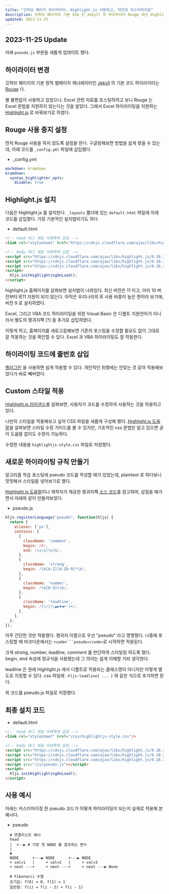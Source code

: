 ```yaml
---
title: "깃허브 페이지 하이라이터, Highlight.js 사용하고, 약간의 커스터마이징"
description: 깃허브 페이지의 기본 SSG 인 Jekyll 의 하이라이터 Rouge 대신 Highlight.js 사용 및 커스터마이징
updated: 2023-11-25
---
```


## 2023-11-25 Update

아래 `pseudo.js` 부분을 새롭게 업데이트 했다.

## 하이라이터 변경
 
깃허브 페이지의 기본 정적 웹페이지 제너레이터인 [Jekyll](https://pages.github.com/) 의 기본 코드 하이라이터는 [Rouge](http://rouge.jneen.net/) 다.

별 불편없이 사용하고 있었으나, Excel 관련 자료를 포스팅하려고 보니 Rouge 는 Excel 문법을 지원하지 않는다는 것을 알았다. 그래서 Excel 하이라이팅을 지원하는 [Highlight.js](https://highlightjs.org/) 로 바꿔보기로 하였다.

## Rouge 사용 중지 설정

먼저 Rouge 사용을 하지 않도록 설정을 한다. 구글링해보면 방법을 쉽게 찾을 수 있는데, 아래 코드를 `_config.yml` 파일에 삽입했다.

- _config.yml
```yaml
markdown: kramdown
kramdown:
  syntax_highlighter_opts:
    disable: true
```

## Highlight.js 설치

다음은 Highlight.js 를 설치한다. `_layouts` 폴더에 있는 `default.html` 파일에 아래 코드를 삽입했다. 가장 기본적인 설치법이기도 하다.

- default.html
```html
<!-- head 태그 제일 아래쪽에 삽입 -->
<link rel="stylesheet" href="https://cdnjs.cloudflare.com/ajax/libs/highlight.js/9.18.3/styles/github.min.css"/>

<!-- body 태그 제일 아래쪽에 삽입 -->
<script src="https://cdnjs.cloudflare.com/ajax/libs/highlight.js/9.18.3/highlight.min.js"></script>
<script src="https://cdnjs.cloudflare.com/ajax/libs/highlight.js/9.18.3/languages/excel.min.js"></script>
<script src="https://cdnjs.cloudflare.com/ajax/libs/highlight.js/9.18.3/languages/vbnet.min.js"></script>
<script>
  hljs.initHighlightingOnLoad();
</script>
```

highlight.js 홈페이지를 살펴보면 설치법이 나와있다. 최신 버전은 11 이고, 이미 10 버전부터 IE11 지원이 되지 않는다. 아직은 우리나라의 IE 사용 비중이 높은 편이라 보기에, 버전 9 로 설치하였다.

Excel, 그리고 VBA 코드 하이라이팅을 위한 Visual Basic 은 디폴트 지원언어가 아니라서 별도의 랭귀지팩 (?) 을 추가로 삽입하였다.

이렇게 하고, 홈페이지를 새로고침해보면 기존의 포스팅을 수정할 필요도 없이 그대로 잘 작동하는 것을 확인할 수 있다. Excel 과 VBA 하이라이팅도 잘 작동한다.

## 하이라이팅 코드에 줄번호 삽입

[플러그인](https://wcoder.github.io/highlightjs-line-numbers.js/) 을 사용하면 쉽게 적용할 수 있다. 개인적인 취향에는 안맞는 것 같아 적용해보았다가 바로 빼버렸다.

## Custom 스타일 적용

[Highlight.js 라이센스](https://github.com/highlightjs/highlight.js/blob/main/LICENSE)를 살펴보면, 사용자가 코드를 수정하여 사용하는 것을 허용하고 있다.

나만의 스타일을 적용해보고 싶어 CSS 파일을 새롭게 구성해 봤다. [Highlight.js 도움말](https://highlightjs.readthedocs.io/en/latest/theme-guide.html)을 살펴보면 스타일 수정 가이드를 볼 수 있지만, 기초적인 css 문법만 알고 있으면 굳이 도움말 없이도 수정이 가능하다.

수정한 내용을 `highlightjs-style.css` 파일로 저장했다.

## 새로운 하이라이팅 규칙 만들기

알고리즘 학습 포스팅에 pseudo 코드를 작성할 때가 있었는데, plaintext 로 하다보니 밋밋해서 스타일을 넣어보기로 했다.

[Highlight.js 도움말](https://highlightjs.readthedocs.io/en/latest/language-guide.html)이나 제작자가 제공한 랭귀지팩 [소스 코드](https://github.com/highlightjs/highlight.js/tree/9-18-stable/src/languages)를 참고하여, 삽질을 해가면서 아래와 같이 만들어보았다.

- pseudo.js
```javascript
hljs.registerLanguage("pseudo", function(hljs) {
  return {
    aliases: ['ps'],
    contains: [
      {
        className: 'comment',
        begin: /#/,
        end: /\s\s|\n|$/,
      },
      {
        className: 'strong',
        begin: /\b[A-Z][A-Z0-9]*\b/,
      },
      {
        className: 'number',
        begin: /\b[0-9]+\b/,
      },
      {
        className: 'leadline',
        begin: /[\/|\\▲▶▼◀+-]+/,
      },
    ],
  };
});
```

아주 간단한 것만 적용했다. 랭귀지 이름으로 우선 "pseudo" 라고 명명했다. 나중에 포스팅할 때 마크다운에서는 `<code>```pseudo</code>`로 시작하면 적용된다.

크게 strong, number, leadline, comment 를 판단하여 스타일링 하도록 했다. begin, end 속성에 정규식을 사용했는데 그 의미는 쉽게 이해할 거라 생각한다.

leadline 은 원래 Highlight.js 에서 디폴트로 적용되는 클래스명이 아니지만 이렇게 별도로 지정할 수 있다. css 파일에 `.hljs-leadline{ ... }` 와 같은 식으로 추가하면 된다.

위 코드를 pseudo.js 파일로 저장했다.

## 최종 설치 코드

- default.html
```html
<!-- head 태그 제일 아래쪽에 삽입 -->
<link rel="stylesheet" href="/css/highlightjs-style.css"/>

<!-- body 태그 제일 아래쪽에 삽입 -->
<script src="https://cdnjs.cloudflare.com/ajax/libs/highlight.js/9.18.3/highlight.min.js"></script>
<script src="https://cdnjs.cloudflare.com/ajax/libs/highlight.js/9.18.3/languages/excel.min.js"></script>
<script src="https://cdnjs.cloudflare.com/ajax/libs/highlight.js/9.18.3/languages/vbnet.min.js"></script>
<script src="/js/pseudo.js"></script>
<script>
  hljs.initHighlightingOnLoad();
</script>
```

## 사용 예시

아래는 커스터마이징 한 pseudo 코드가 어떻게 하이라이팅이 되는지 실제로 적용해 본 예시다.

- pseudo
```pseudo
  # 연결리스트 예시
  head
  |  +--▶ # 가장 첫 NODE 를 참조하는 변수
  |    
  ▼
  NODE      +---▶ NODE      +---▶ NODE
  + val=1   |     + val=2   |     + val=3
  + next ---+     + next ---+     + next ---▶ None

  # Fibonacci 수열
  초기값: f(0) = 0, f(1) = 1
  일반항: f(i) = f(i - 2) + f(i - 1)
```